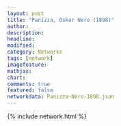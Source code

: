 ```yaml
---
layout: post
title: "Panizza, Oskar Nero (1898)"
author:
description:
headline:
modified:
category: Networks
tags: [network]
imagefeature: 
mathjax: 
chart: 
comments: true
featured: false
networkdata: Panizza-Nero-1898.json
---
```

{% include network.html %}
